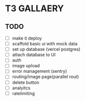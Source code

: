 # T3 GALLAERY

## TODO

- [ ] make it deploy
- [ ] scaffold basic ui with mock data
- [ ] set up database (vercel postgres)
- [ ] attach database to UI
- [ ] auth
- [ ] image upload
- [ ] error management (sentry)
- [ ] routing/image page(parallel rout)
- [ ] delete button
- [ ] analyitcs
- [ ] ratelimiting

